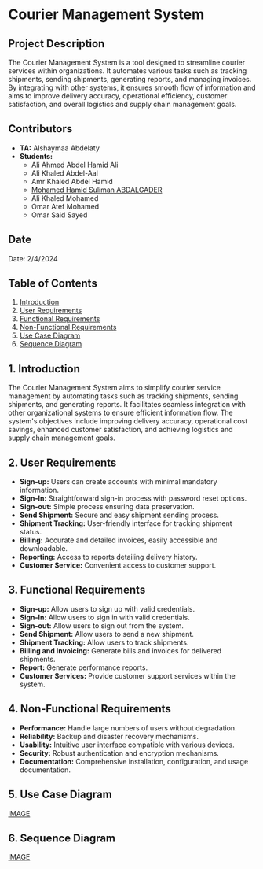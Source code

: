 # Courier Management System

## Project Description
The Courier Management System is a tool designed to streamline courier services within organizations. It automates various tasks such as tracking shipments, sending shipments, generating reports, and managing invoices. By integrating with other systems, it ensures smooth flow of information and aims to improve delivery accuracy, operational efficiency, customer satisfaction, and overall logistics and supply chain management goals.

## Contributors
- **TA:** Alshaymaa Abdelaty
- **Students:**
  - Ali Ahmed Abdel Hamid Ali
  - Ali Khaled Abdel-Aal
  - Amr Khaled Abdel Hamid 
  - [Mohamed Hamid Suliman ABDALGADER](https://github.com/modhtom)
  - Ali Khaled Mohamed
  - Omar Atef Mohamed
  - Omar Said Sayed

## Date
Date: 2/4/2024

## Table of Contents
1. [Introduction](#1-introduction)
2. [User Requirements](#2-user-requirements)
3. [Functional Requirements](#3-functional-requirements)
4. [Non-Functional Requirements](#4-non-functional-requirements)
5. [Use Case Diagram](#5-use-case-diagram)
6. [Sequence Diagram](#6-sequence-diagram)

## 1. Introduction
The Courier Management System aims to simplify courier service management by automating tasks such as tracking shipments, sending shipments, and generating reports. It facilitates seamless integration with other organizational systems to ensure efficient information flow. The system's objectives include improving delivery accuracy, operational cost savings, enhanced customer satisfaction, and achieving logistics and supply chain management goals.

## 2. User Requirements
- **Sign-up:** Users can create accounts with minimal mandatory information.
- **Sign-In:** Straightforward sign-in process with password reset options.
- **Sign-out:** Simple process ensuring data preservation.
- **Send Shipment:** Secure and easy shipment sending process.
- **Shipment Tracking:** User-friendly interface for tracking shipment status.
- **Billing:** Accurate and detailed invoices, easily accessible and downloadable.
- **Reporting:** Access to reports detailing delivery history.
- **Customer Service:** Convenient access to customer support.

## 3. Functional Requirements
- **Sign-up:** Allow users to sign up with valid credentials.
- **Sign-In:** Allow users to sign in with valid credentials.
- **Sign-out:** Allow users to sign out from the system.
- **Send Shipment:** Allow users to send a new shipment.
- **Shipment Tracking:** Allow users to track shipments.
- **Billing and Invoicing:** Generate bills and invoices for delivered shipments.
- **Report:** Generate performance reports.
- **Customer Services:** Provide customer support services within the system.

## 4. Non-Functional Requirements
- **Performance:** Handle large numbers of users without degradation.
- **Reliability:** Backup and disaster recovery mechanisms.
- **Usability:** Intuitive user interface compatible with various devices.
- **Security:** Robust authentication and encryption mechanisms.
- **Documentation:** Comprehensive installation, configuration, and usage documentation.

## 5. Use Case Diagram
[IMAGE](https://ibb.co/qB7rK8J)

## 6. Sequence Diagram
[IMAGE](https://ibb.co/ByLf80y)

